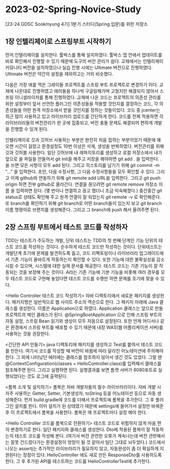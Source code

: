 # 2023-02-Spring-Novice-Study
[23-24 GDSC Sookmyung 4기] 1분기 스터디(Spring 입문)를 위한 저장소

## 1장 인텔리제이로 스프링부트 시작하기

먼저 인텔리제이를 설치한다. 툴박스를 통해 설치하였다. 툴박스 앱 안에서 업데이트를 바로 확인해서 진행할 수 있기 때문에 도구의 버전 관리가 쉽다.
교재에서는 인텔리제이 커뮤니티 버전을 설치하였으나 실습 진행 시에는 Ultimate 버전으로 진행하였다.
Ultimate 버전은 약간의 설정을 제외하고는 거의 비슷했다.

다음은 가장 애를 먹은 그레이들 프로젝트를 스프링 부트 프로젝트로 변경하기 이다.
교재에 나온대로 진행하였고 에러들을 하나씩 구글링해가며 고쳤지만 해결되지 않아서 스프링 이니셜라이저를 통해 진행하였다.
교재에 나온 코드는 프로젝트의 의존성 관리를 위한 설정부터 앞서 선언한 플러그인 의존성들을 적용할 것인지를 결정하는 코드,
각 의존성들을 어떤 원격 저장소에서 받을 것인지를 정하는 것들이었다.
코드 중 jcenter는 최근 많이 사용하고 있고 라이브러리 업로드를 간단하게 한다.
코드를 전체 적용하면 각 라이브러리들의 버전관리가 한 곳에 집중되고, 버전 충돌 문제도 해결되어 편하게 개발을 진행할 수 있개 된다.

인텔리제이로 깃과 깃허브 사용하는 부분은 완전히 처음 접하는 부분이었기 때문에 꽤 오랜 시간이 걸렸고 환경설정도 10번 이상은 삭제, 생성을 반복하였다.
버전관리를 위해 깃과 깃허블 사용한다.
일단 깃허브에 내 레파지토리를 생성하고 로컬 저장소에서 내가 앞으로 쓸 파일을 만들어서 git init을 해주고
저장을 해야하면 git add . 을 입력한다. . 을 쓰면 모든 사항이 모두 add 된다.
그리고 히스토리를 남기기 위해 git commit -m "..." 을 입력한다. 초안, 다음 수정사항, 그 다음 수정사항들을 모두 확인할 수 있다.
그리고 이제 github와 연동하기 위해 git remote add URL을 입력한다. 그리고 git push origin <branch or master> 하면 전부 github로 올라간다.
연결을 끊으려먼 git remote remove 저장소 이름 을 입력하면 된다.
(몇 번이나 연결하고 끊고 했더니 조금 익숙해졌다.)
중간중간 git status로 상태도 확인해 주고 원격 연결이 잘 되었는지 git remote -v 로 확인해준다.
또 branch를 확인하기 위해 git branch로 어떤 branch들이 있는지 보고 git branch 이름 명령어로 브랜치를 생성해준다.
그리고 그 branch에 push 해서 올려주면 된다.

## 2장 스프링 부트에서 테스트 코드를 작성하자

TDD는 테스트가 주도하는 개발, 단위 테스트는 TDD의 첫 번째 단계인 기능 단위의 테스트 코드를 작성하는 것이다. 순수하게 테스트 코드만 작성하는 것이다.
단위테스트는 개발단계 초기에 문제를 발견하도록 돕고, 코드 리팩토링이나 라이브러리 업그레이드에서 기존 기능이 올바르게 작동하는지 확인할 수 있다.
또한 기능에 대한 불확실성을 감소시킬 수 있으며, 시스템에 대한 실제 문서를 제공한다.
테스트 코드는 기존 기능이 잘 작동되는 것을 보장해 주는 것이다. A라는 기존 기능에 기본 기능을 비롯해 여러 경우를 모두 테스트 코드로 구현해 놓았다면
테스트 코드를 수행만 하면 문제를 조기에 찾을 수 있다.

<Hello Controller 테스트 코드 작성하기>
자바 디렉토리에서 새로운 패키지를 생성한다. 패키지명은 일반적으로 웹 사이트 주소의 역순으로 한다.
그 패키지 아래에 Java 클래스를 생성한다. 이름은 Application으로 하였다.
Application 클래스는 앞으로 만들 프로젝트의 메인 클래스가 된다.
@SpringBootApplication 으로 인해 스프링 부트의 자동 설정, 스프링 Bean 읽기와 생성이 모두 자동으로 설정된다.
또한 언제 어디서나 같은 환경에서 스프링 부트를 배포할 수 있기 때문에 내장 WAS(웹 어플리케이션 서버)를 사용하는 것을 권장한다.

<간단한 API 만들기>
java 디렉토리에 패키지를 생성하고 Test를 붙여서 테스트 코드를 만든다.
여기서 코드를 작성할 때 버전이 바뀜에 따라 달라진 어노테이션에 주의해야 한다.
그 외에 나타났던 에러에는 클래스를 참조하지 않아서 생긴 것도 있었다.
그럴 땐 @ContextConfiguration(classes = HelloController.class)를 입력해서 클래스를 참조해주면 된다.
그리고 실행하면 된다. 실행결과를 보면 톰캣 서버가 8080포트로 실행되었다는 것도 로그에 출력된다.

<롬복 소개 및 설치하기>
롬복은 자바 개발자들의 필수 라이브러리이다. 자바 개발 시 자주 사용하는 Getter, Setter, 기본생성자, toString 등을 어노테이션 등으로 자동 생성해준다.
먼저 build.gradle에 코드를 더해서 프로젝트에 롬복을 추가한다. 그 후 플러그인 설치를 한다.
이미 설치가 된 상태였기 때문에 settings에 들어가서 설정만 바꿔준 후 이 프로젝트에서 롬복을 사용한다.
롬복은 매 프로젝트마다 설정 해야 한다.

<Hello Controller 코드를 롬복으로 전환하기>
테스트 코드로 위험하지 않게 마음 편히 변경하기로 한다. 일단 패키지와 클래스를 생성한다.
Dto에 적용된 롬복이 잘 작동하는지 테스트 코드를 작성해 본다.
(여기서 버전 관련한 오류가 계속나는데 버전 관련해서는 잘못 건드렸다가는 환경설정이 엉망이 될 것 같아서 일단 그대로 놔두었다.)
코드에서 나오는 assertj는 추가적인 라이브러리가 필요하지 않고, 자동완성이 좀 더 확실하게 지원된다는 장점이 있다.
HelloController 에도 새로 만든 ResponseDto를 사용하도록 한다.
그 후 추가된 API를 테스트하는 코드를 HelloControllerTest에 추가한다.
